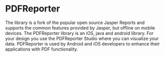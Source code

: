 # PDFReporter
The library is a fork of the popular open source Jasper Reports and supports the common features provided by Jasper, but offline on mobile devices. The PDFReporter library is an iOS, java and android library. For your design you use the PDFReporter Studio where you can visualize your data. PDFReporter is used by Android and iOS developers to enhance their applications with PDF functionality.
